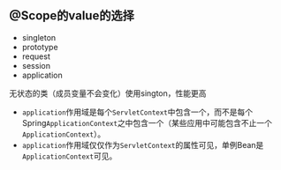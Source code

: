 ## @Scope的value的选择
* singleton
* prototype
* request
* session
* application

无状态的类（成员变量不会变化）使用sington，性能更高

*   `application`作用域是每个`ServletContext`中包含一个，而不是每个Spring`ApplicationContext`之中包含一个（某些应用中可能包含不止一个`ApplicationContext`）。
*   `application`作用域仅仅作为`ServletContext`的属性可见，单例Bean是`ApplicationContext`可见。
